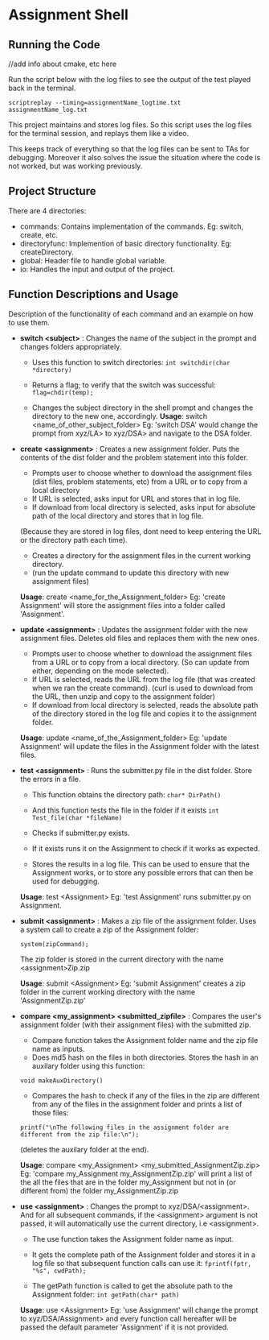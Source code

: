 # Assignment Shell

## Running the Code

//add info about cmake, etc here

Run the script below with the log files to see the output of the test played back in the terminal.

`scriptreplay --timing=assignmentName_logtime.txt assignmentName_log.txt`

This project maintains and stores log files. So this script uses the log files for the terminal session, and replays them like a video.

This keeps track of everything so that the log files can be sent to TAs for debugging. Moreover it also solves the issue the situation where the code is not worked, but was working previously. 

## Project Structure

There are 4 directories:
* commands: Contains implementation of the commands. Eg: switch, create, etc.
* directoryfunc: Implemention of basic directory functionality. Eg: createDirectory.
* global: Header file to handle global variable.
* io: Handles the input and output of the project.

## Function Descriptions and Usage

Description of the functionality of each command and an example on how to use them.

* **switch \<subject\>** :  Changes the name of the subject  in  the  prompt  and  changes folders  appropriately.
	* Uses this function to switch directories:
	`int switchdir(char *directory)`
	
	* Returns a flag; to verify that the switch was successful:
	`flag=chdir(temp);`
	
	* Changes the subject directory in the shell prompt and changes the directory to the new one, accordingly.
	 **Usage**: switch \<name_of_other_subject_folder\>
	Eg: 'switch DSA' would change the prompt from xyz/LA> to xyz/DSA> and navigate to the DSA folder.

* **create \<assignment\>** :   Creates  a  new  assignment folder. Puts the contents of the dist folder and the problem statement into this folder.
	
	* Prompts user to choose whether to download the assignment files (dist files, problem statements, etc) from a URL or to copy from a local directory
	* If URL is selected, asks input for URL and stores that in log file. 
	* If download from local directory is selected, asks input for absolute path of the local directory and stores that in log file.
	
	 (Because they are stored in log files, dont need to keep entering the URL or the directory path each time).
	* Creates a directory for the assignment files in the current working directory. 
	* (run the update command to update this directory with new assignment files)
	
	 **Usage**: create \<name_for_the_Assignment_folder>
	Eg: 'create Assignment' will store the assignment files into a folder called 'Assignment'.

* **update \<assignment\>** :   Updates the assignment folder with the new assignment files. Deletes old files and replaces them with the new ones.

	* Prompts user to choose whether to download the assignment files from a URL or to copy from a local directory. (So can update from either, depending on the mode selected).
	* If URL is selected, reads the URL from the log file (that was created when we ran the create command). 
	(curl is used to download from the URL, then unzip and copy to the assignment folder)
	* If download from local directory is selected, reads the absolute path of the directory stored in the log file and copies it to the assignment folder.
	
	 **Usage**: update \<name_of_the_Assignment_folder\>
	 Eg: 'update Assignment' will update the files in the Assignment folder with the latest files.

* **test  \<assignment\>** :  Runs the submitter.py file in the  dist  folder.   Store  the  errors in a file.

	* This function obtains the directory path:
	`char* DirPath()`
	
	* And this function tests the file in the folder if it exists
	`int Test_file(char *fileName)`
	* Checks if submitter.py exists.
	* If it exists runs it on the Assignment to check if it works as expected.
	* Stores the results in a log file. This can be used to ensure that the Assignment works, or to store any possible errors that can then be used for debugging.
	
	 **Usage**: test \<Assignment\>
	 Eg: 'test Assignment' runs submitter.py on Assignment.
	
	
* **submit  \<assignment\>** : Makes a zip file of the assignment folder.
	Uses a system call to create a zip of the Assignment folder:
	
	`system(zipCommand);`
	
	The zip folder is stored in the current directory with the name \<assignment\>Zip.zip
	
	 **Usage**: submit \<Assignment\>
	 Eg: 'submit Assignment' creates a zip folder in the current working directory with the name \'AssignmentZip.zip'
	
	
* **compare \<my_assignment\> \<submitted_zipfile\>** : Compares the user\'s assignment folder (with their assignment files) with the submitted zip. 
	
	* Compare function takes the Assignment folder name and the zip file name as inputs. 
	* Does md5 hash on the files in both directories. Stores the hash in an auxilary folder using this function:

	`void makeAuxDirectory()`

	* Compares the hash to check if any of the files in the zip are different from any of the files in the assignment folder and prints a list of those files:

	`printf("\nThe following files in the assignment folder are different from the zip file:\n");`
    
	(deletes the auxilary folder at the end).

	 **Usage**: compare \<my_Assignment\> \<my_submitted_AssignmentZip.zip\>
	Eg: 'compare my_Assignment my_AssignmentZip.zip' will print a list of the all the files that are in the folder my_Assignment but not in (or different from) the folder my_AssignmentZip.zip
	
	
* **use \<assignment\>** : Changes the prompt to xyz/DSA/\<assignment\>. And for all subsequent commands, if the \<assignment\> argument is not passed, it will automatically use the current directory, i.e \<assignment\>.

	* The use function takes the Assignment folder name as input. 
	* It gets the complete path of the Assignment folder and stores it in a log file so that subsequent function calls can use it:
	`fprintf(fptr, "%s", cwdPath);`
	
	* The getPath function is called to get the absolute path to the Assignment folder:
	`int getPath(char* path)`
	
	 **Usage**: use \<Assignment\>
	Eg: 'use Assignment' will change the prompt to xyz/DSA/Assignment> and every function call hereafter will be passed the default parameter \'Assignment\' if it is not provided. 

